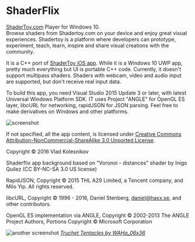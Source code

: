 # ShaderFlix
[ShaderToy.com](https://shadertoy.com) Player for Windows 10.  
Browse shaders from Shadertoy.com on your device and enjoy great visual experiences. Shadertoy is a platform where developers can prototype, experiment, teach, learn, inspire and share visual creations with the community. 

It is a C++ port of [ShaderToy iOS app](https://github.com/beautypi/shadertoy-iOS-v2). While it is a Windows 10 UWP app, pretty much everything but UI is portable C++ code. 
Currently, it doesn't support multipass shaders. Shaders with webcam, video and audio input are supported, but don't receive real input data. 

To build this app, you need Visual Studio 2015 Update 3 or later, with latest Universal Windows Platform SDK. 
IT uses Project "ANGLE" for OpenGL ES layer, libcURL for networking, rapidJSON for JSON parsing. Feel free to make derivatives on Windows and other platforms. 

![screenshot](https://cloud.githubusercontent.com/assets/4735184/18058010/4232e16e-6dc7-11e6-8d36-5ce909c6edaa.png)

If not specified, all the app content, is licensed under [Creative Commons Attribution-NonCommercial-ShareAlike 3.0 Unported License](https://creativecommons.org/licenses/by-nc-sa/3.0/deed.en_US). 

Copyright © 2016 Vlad Kolesnikov

Shaderflix app background based on "Voronoi - distances" shader by Inigo Quilez (CC BY-NC-SA 3.0 US license)

RapidJSON, Copyright © 2015 THL A29 Limited, a Tencent company, and Milo Yip.  All rights reserved.

libcURL, Copyright © 1996 - 2016, Daniel Stenberg, daniel@haxx.se, and other contributors. 

OpenGL ES implementation via ANGLE, Copyright © 2002-2013 The ANGLE Project Authors, Portions Copyright © Microsoft Corporation

![another screenshot](https://cloud.githubusercontent.com/assets/4735184/18058056/7b42c10e-6dc7-11e6-8ef2-b1903e2c30bd.png)
*[Truchet Tentacles by WAHa_06x36](https://www.shadertoy.com/view/ldfGWn)*
